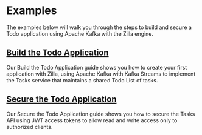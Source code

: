 # Examples

The examples below will walk you through the steps to build and secure a Todo application using Apache Kafka with the Zilla engine.

## [Build the Todo Application](todo-app/build.md)

Our Build the Todo Application guide shows you how to create your first application with Zilla, using Apache Kafka with Kafka Streams to implement the Tasks service that maintains a shared Todo List of tasks.

## [Secure the Todo Application](todo-app/secure.md)

Our Secure the Todo Application guide shows you how to secure the Tasks API using JWT access tokens to allow read and write access only to authorized clients.
